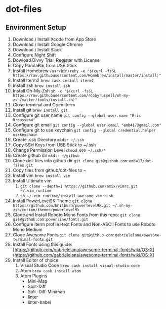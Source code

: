 # dot-files

## Environment Setup
1. Download / Install Xcode from App Store
1. Download / Install Google Chrome
1. Download / Install Slack
1. Configure Night Shift
1. Dowload Divvy Trial, Register with License
1. Copy PandaBar from USB Stick
1. Install Homebrew `/usr/bin/ruby -e "$(curl -fsSL https://raw.githubusercontent.com/Homebrew/install/master/install)"`
1. Install Iterm2 `brew cask install iterm2`
1. Install zsh `brew install zsh`
1. Install Oh-My-Zsh `sh -c "$(curl -fsSL https://raw.githubusercontent.com/robbyrussell/oh-my-zsh/master/tools/install.sh)"`
1. Close terminal and Open iterm
1. Install git `brew install git`
1. Configure git user name `git config --global user.name "Eric Brousseau"`
1. Configure git email `git config --global user.email "emb417@gmail.com"`
1. Configure git to use keychain `git config --global credential.helper osxkeychain`
1. Create .ssh Directory `mkdir ~/.ssh`
1. Copy SSH Keys from USB Stick to ~/.ssh
1. Change Permission Level `chmod 600 ~/.ssh/*`
1. Create github dir `mkdir ~/github`
1. Clone dot-files into github dir `git clone git@github.com:emb417/dot-files.git`
1. Copy files from github/dot-files to ~
1. Install vim `brew install vim`
1. Install Ultimate vim
   1. `git clone --depth=1 https://github.com/amix/vimrc.git ~/.vim_runtime`
   1. `sh ~/.vim_runtime/install_awesome_vimrc.sh`
1. Install PowerLevel9K Theme `git clone https://github.com/bhilburn/powerlevel9k.git ~/.oh-my-zsh/custom/themes/powerlevel9k`
1. Clone and Install Roboto Mono Fonts from this repo: `git clone git@github.com:powerline/fonts.git`
1. Configure iterm profile>text Fonts and Non-ASCII Fonts to use Roboto Mono Medium
1. Clone Awesome Fonts `git clone git@github.com:gabrielelana/awesome-terminal-fonts.git`
1. Install Fonts using this guide: [https://github.com/gabrielelana/awesome-terminal-fonts/wiki/OS-X](https://github.com/gabrielelana/awesome-terminal-fonts/wiki/OS-X)
1. Install Editor of choice:
   1. Visual Studio Code `brew cask install visual-studio-code`
   1. Atom `brew cask install atom`
   1. Atom Plugins
      * Mini-Map
      * Split-Diff
      * Split-Diff-Minimap
      * linter
      * linter-babel
